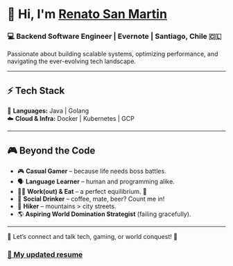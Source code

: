# 👋 Hi, I'm [Renato San Martin](https://www.linkedin.com/in/renato-san-martin-37306017/)  

### 💻 Backend Software Engineer | Evernote | Santiago, Chile 🇨🇱  

Passionate about building scalable systems, optimizing performance, and navigating the ever-evolving tech landscape.  

---

## ⚡ Tech Stack  
🚀 **Languages:** Java | Golang  
☁️ **Cloud & Infra:** Docker | Kubernetes | GCP  

---

## 🎮 Beyond the Code  

- 🎮 **Casual Gamer** – because life needs boss battles.  
- 🗣️ **Language Learner** – human and programming alike.  
- 🏋️‍♂️ **Work(out) & Eat** – a perfect equilibrium. 🍔  
- 🍺 **Social Drinker** – coffee, mate, beer? Count me in!  
- 🥾 **Hiker** – mountains > city streets.  
- 🌎 **Aspiring World Domination Strategist** (failing gracefully).  

---

💬 Let’s connect and talk tech, gaming, or world conquest! 🚀  

### [💾 My updated resume](https://github.com/donreno/resume/blob/dc2064129b585ea7db909dd6851a85920296ff5c/resume%20-%20rsanmartin.pdf)


<!--
**donreno/donreno** is a ✨ _special_ ✨ repository because its `README.md` (this file) appears on your GitHub profile.

Here are some ideas to get you started:

- 🔭 I’m currently working on ...
- 🌱 I’m currently learning ...
- 👯 I’m looking to collaborate on ...
- 🤔 I’m looking for help with ...
- 💬 Ask me about ...
- 📫 How to reach me: ...
- 😄 Pronouns: ...
- ⚡ Fun fact: ...
-->
